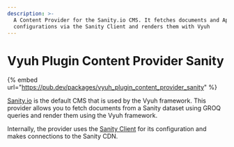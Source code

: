 ```yaml
---
description: >-
  A Content Provider for the Sanity.io CMS. It fetches documents and App
  configurations via the Sanity Client and renders them with Vyuh
---
```


# Vyuh Plugin Content Provider Sanity

{% embed url="https://pub.dev/packages/vyuh_plugin_content_provider_sanity" %}

[Sanity.io](https://sanity.io) is the default CMS that is used by the Vyuh framework. This provider allows you to fetch documents from a Sanity dataset using GROQ queries and render them using the Vyuh framework.

Internally, the provider uses the [Sanity Client](https://pub.dev/packages/sanity\_client) for its configuration and makes connections to the Sanity CDN.
